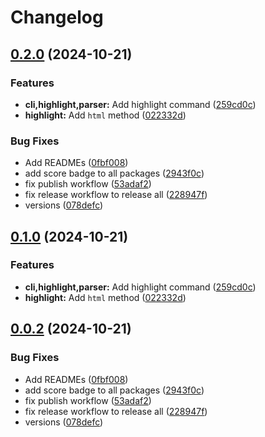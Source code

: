 # Changelog

## [0.2.0](https://github.com/ieedan/logix/compare/v0.1.0...v0.2.0) (2024-10-21)

### Features

- **cli,highlight,parser:** Add highlight command
  ([259cd0c](https://github.com/ieedan/logix/commit/259cd0c291ebcf7aa76e0afb03c9f6fac23b7f7b))
- **highlight:** Add `html` method
  ([022332d](https://github.com/ieedan/logix/commit/022332d4db185fef6cf6aa430a7ec39ef6270a37))

### Bug Fixes

- Add READMEs
  ([0fbf008](https://github.com/ieedan/logix/commit/0fbf00806e579cb88a36dc39ae33a6dc8ecac83c))
- add score badge to all packages
  ([2943f0c](https://github.com/ieedan/logix/commit/2943f0c4164962ba08e60a7d8ff0f928ea4fb1e7))
- fix publish workflow
  ([53adaf2](https://github.com/ieedan/logix/commit/53adaf27ec72b456d1eda86464c4220f744b45d2))
- fix release workflow to release all
  ([228947f](https://github.com/ieedan/logix/commit/228947f64289e77fd6a690e7fc6188ea3e75658f))
- versions
  ([078defc](https://github.com/ieedan/logix/commit/078defc7484aaa9a03771f48201f821a3f5e006b))

## [0.1.0](https://github.com/ieedan/logix/compare/v0.0.2...v0.1.0) (2024-10-21)

### Features

- **cli,highlight,parser:** Add highlight command
  ([259cd0c](https://github.com/ieedan/logix/commit/259cd0c291ebcf7aa76e0afb03c9f6fac23b7f7b))
- **highlight:** Add `html` method
  ([022332d](https://github.com/ieedan/logix/commit/022332d4db185fef6cf6aa430a7ec39ef6270a37))

## [0.0.2](https://github.com/ieedan/logix/compare/v0.0.1...v0.0.2) (2024-10-21)

### Bug Fixes

- Add READMEs
  ([0fbf008](https://github.com/ieedan/logix/commit/0fbf00806e579cb88a36dc39ae33a6dc8ecac83c))
- add score badge to all packages
  ([2943f0c](https://github.com/ieedan/logix/commit/2943f0c4164962ba08e60a7d8ff0f928ea4fb1e7))
- fix publish workflow
  ([53adaf2](https://github.com/ieedan/logix/commit/53adaf27ec72b456d1eda86464c4220f744b45d2))
- fix release workflow to release all
  ([228947f](https://github.com/ieedan/logix/commit/228947f64289e77fd6a690e7fc6188ea3e75658f))
- versions
  ([078defc](https://github.com/ieedan/logix/commit/078defc7484aaa9a03771f48201f821a3f5e006b))
